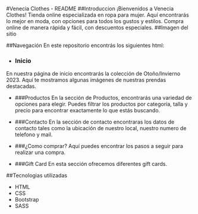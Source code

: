 #Venecia Clothes - README
##Introduccion
¡Bienvenidos a Venecia Clothes! Tienda online especializada en ropa para mujer. Aquí encontrarás lo mejor en moda, con opciones para todos los gustos y estilos. Compra online de manera rápida y fácil, con descuentos especiales. 
##Imagen del sitio 

##Navegación
En este repositorio encontrás los siguientes html:

- ### Inicio
En nuestra página de inicio encontrarás la colección de Otoño/Invierno 2023. Aquí te mostramos algunas imágenes de nuestras prendas destacadas.

-  ###Productos
En la sección de Productos, encontrarás una variedad de opciones para elegir. Puedes filtrar los productos por categoría, talla y precio para encontrar exactamente lo que estás buscando.

- ###Contacto
En la sección de contacto encontraras los datos de contacto tales como la ubicación de nuestro local, nuestro numero de telefono y mail.

- ###¿Como comprar?
Aquí puedes encontrar los pasos a seguir para realizar una compra.

- ###Gift Card
En esta sección ofrecemos diferentes gift cards.

##Tecnologias utilizadas
- HTML
- CSS
- Bootstrap
- SASS
 
